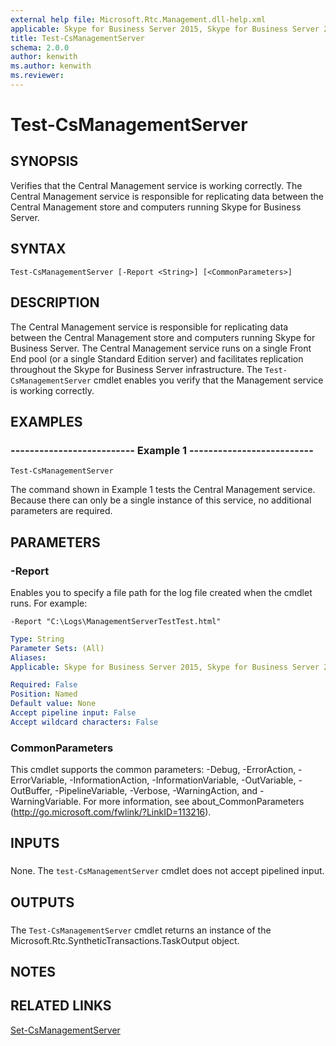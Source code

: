 ```yaml
---
external help file: Microsoft.Rtc.Management.dll-help.xml
applicable: Skype for Business Server 2015, Skype for Business Server 2019
title: Test-CsManagementServer
schema: 2.0.0
author: kenwith
ms.author: kenwith
ms.reviewer:
---
```


# Test-CsManagementServer

## SYNOPSIS
Verifies that the Central Management service is working correctly.
The Central Management service is responsible for replicating data between the Central Management store and computers running Skype for Business Server.


## SYNTAX

```
Test-CsManagementServer [-Report <String>] [<CommonParameters>]
```


## DESCRIPTION
The Central Management service is responsible for replicating data between the Central Management store and computers running Skype for Business Server.
The Central Management service runs on a single Front End pool (or a single Standard Edition server) and facilitates replication throughout the Skype for Business Server infrastructure.
The `Test-CsManagementServer` cmdlet enables you verify that the Management service is working correctly.


## EXAMPLES

### -------------------------- Example 1 --------------------------
```
Test-CsManagementServer
```

The command shown in Example 1 tests the Central Management service.
Because there can only be a single instance of this service, no additional parameters are required.


## PARAMETERS

### -Report
Enables you to specify a file path for the log file created when the cmdlet runs.
For example:

`-Report "C:\Logs\ManagementServerTestTest.html"`

```yaml
Type: String
Parameter Sets: (All)
Aliases: 
Applicable: Skype for Business Server 2015, Skype for Business Server 2019

Required: False
Position: Named
Default value: None
Accept pipeline input: False
Accept wildcard characters: False
```

### CommonParameters
This cmdlet supports the common parameters: -Debug, -ErrorAction, -ErrorVariable, -InformationAction, -InformationVariable, -OutVariable, -OutBuffer, -PipelineVariable, -Verbose, -WarningAction, and -WarningVariable. For more information, see about_CommonParameters (http://go.microsoft.com/fwlink/?LinkID=113216).

## INPUTS

###  
None.
The `test-CsManagementServer` cmdlet does not accept pipelined input.

## OUTPUTS

###  
The `Test-CsManagementServer` cmdlet returns an instance of the Microsoft.Rtc.SyntheticTransactions.TaskOutput object.

## NOTES

## RELATED LINKS

[Set-CsManagementServer](Set-CsManagementServer.md)

